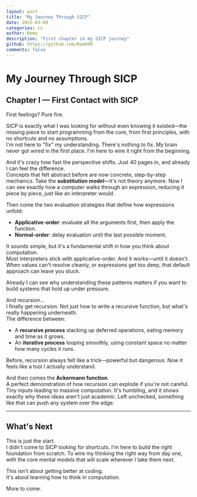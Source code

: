 ```yaml
---
layout: post
title: "My Journey Through SICP"
date: 2025-03-09
categories: cs
author: Remy
description: "First chapter in my SICP journey"
github: https://github.com/Rae699
comments: false
---
```


# My Journey Through SICP  

## Chapter I — First Contact with SICP  

First feelings? Pure fire.  

SICP is exactly what I was looking for without even knowing it existed—the missing piece to start programming from the core, from first principles, with no shortcuts and no assumptions.  
I'm not here to "fix" my understanding. There's nothing to fix. My brain never got wired in the first place. I'm here to wire it right from the beginning.  

And it's crazy how fast the perspective shifts. Just 40 pages in, and already I can feel the difference.  
Concepts that felt abstract before are now concrete, step-by-step mechanics. Take the **substitution model**—it's not theory anymore. Now I can see exactly how a computer walks through an expression, reducing it piece by piece, just like an interpreter would.  

Then come the two evaluation strategies that define how expressions unfold:  
- **Applicative-order**: evaluate all the arguments first, then apply the function.  
- **Normal-order**: delay evaluation until the last possible moment.  

It sounds simple, but it's a fundamental shift in how you think about computation.  
Most interpreters stick with applicative-order. And it works—until it doesn't. 
When values can't resolve cleanly, or expressions get too deep, that default approach can leave you stuck. 

Already I can see why understanding these patterns matters if you want to build systems that hold up under pressure.  

And recursion…  
I finally get recursion. Not just how to write a recursive function, but what's really happening underneath.  
The difference between:  
- A **recursive process** stacking up deferred operations, eating memory and time as it grows.  
- An **iterative process** looping smoothly, using constant space no matter how many cycles it runs.  

Before, recursion always felt like a trick—powerful but dangerous. Now it feels like a tool I actually understand.  

And then comes the **Ackermann function**.  
A perfect demonstration of how recursion can explode if you're not careful. Tiny inputs leading to massive computation. It's humbling, and it shows exactly why these ideas aren't just academic. Left unchecked, something like that can push any system over the edge.  

---

## What's Next  

This is just the start.  
I didn't come to SICP looking for shortcuts. I'm here to build the right foundation from scratch. To wire my thinking the right way from day one, with the core mental models that will scale wherever I take them next.  

This isn't about getting better at coding.  
It's about learning how to think in computation.  

More to come. 
